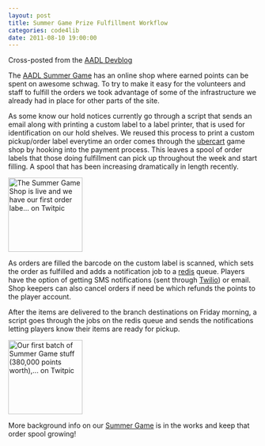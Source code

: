 ```yaml
--- 
layout: post
title: Summer Game Prize Fulfillment Workflow
categories: code4lib
date: 2011-08-10 19:00:00
---
```


Cross-posted from the [AADL Devblog](http://www.aadl.org/node/41426)

The [AADL Summer Game](http://play.aadl.org) has an online shop where earned points can be spent on awesome schwag. To try to make it easy for the volunteers and staff to fulfill the orders we took advantage of some of the infrastructure we already had in place for other parts of the site.

As some know our hold notices currently go through a script that sends an email along with printing a custom label to a label printer, that is used for identification on our hold shelves. We reused this process to print a custom pickup/order label everytime an order comes through the [ubercart](http://www.ubercart.org/) game shop by hooking into the payment process. This leaves a spool of order labels that those doing fulfillment can pick up throughout the week and start filling. A spool that has been increasing dramatically in length recently.

<a href="http://twitpic.com/5lqj65" title="The Summer Game Shop is live and we have our first order labe... on Twitpic"><img src="http://twitpic.com/show/thumb/5lqj65.jpg" width="150" height="150" alt="The Summer Game Shop is live and we have our first order labe... on Twitpic"></a>

As orders are filled the barcode on the custom label is scanned, which sets the order as fulfilled and adds a notification job to a [redis](http://redis.io) queue. Players have the option of getting SMS notifications (sent through [Twilio](http://twilio.com)) or email. Shop keepers can also cancel orders if need be which refunds the points to the player account.

After the items are delivered to the branch destinations on Friday morning, a script goes through the jobs on the redis queue and sends the notifications letting players know their items are ready for pickup.

<a href="http://twitpic.com/5mozzd" title="Our first batch of Summer Game stuff  (380,000 points worth),... on Twitpic"><img src="http://twitpic.com/show/thumb/5mozzd.jpg" width="150" height="150" alt="Our first batch of Summer Game stuff  (380,000 points worth),... on Twitpic"></a>

More background info on our [Summer Game](http://play.aadl.org) is in the works and keep that order spool growing!
